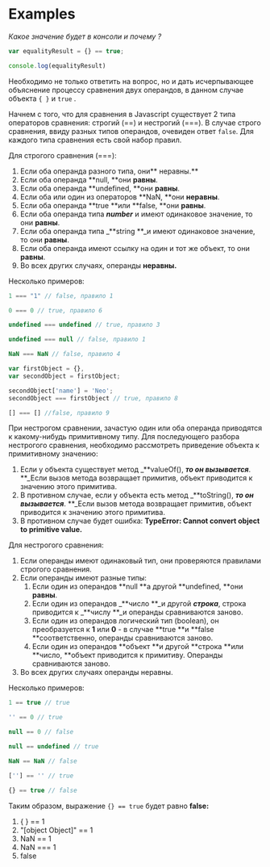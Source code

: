 # Examples

_Какое значение будет в консоли и почему ?_

```javascript
var equalityResult = {} == true;

console.log(equalityResult)
```

Необходимо не только ответить на вопрос, но и дать исчерпывающее объяснение процессу сравнения двух операндов, в данном случае объекта `{ }` и `true` .

Начнем с того, что для сравнения в Javascript существует 2 типа операторов сравнения: строгий \(==\) и нестрогий \(===\). В случае строго сравнения, ввиду разных типов операндов, очевиден ответ `false`. Для каждого типа сравнения есть свой набор правил.

Для строгого сравнения \(===\):

1. Если оба операнда разного типа, они** неравны.**
2. Если оба операнда **null, **они **равны**.
3. Если оба операнда **undefined, **они **равны**.
4. Если оба или один из операторов **NaN, **они **неравны**.
5. Если оба операнда **true **или **false, **они **равны**.
6. Если оба операнда типа _**number**_ и имеют одинаковое значение, то они **равны**.
7. Если оба операнда типа _**string **_и имеют одинаковое значение, то они **равны**.
8. Если оба операнда имеют ссылку на один и тот же объект, то они **равны**.
9. Во всех других случаях, операнды **неравны.**

Несколько примеров:

```javascript
1 === "1" // false, правило 1

0 === 0 // true, правило 6  

undefined === undefined // true, правило 3  

undefined === null // false, правило 1  

NaN === NaN // false, правило 4  

var firstObject = {},  
var secondObject = firstObject;

secondObject['name'] = 'Neo';  
secondObject === firstObject // true, правило 8 

[] === [] //false, правило 9
```

При нестрогом сравнении, зачастую один или оба операнда приводятся к какому-нибудь примитивному типу. Для последующего разбора нестрогого сравнения, необходимо рассмотреть приведение объекта к примитивному значению:

1. Если у объекта существует метод _**valueOf\(\), **_то он вызывается_**. **_Если вызов метода возвращает примитив, объект приводится к значению этого примитива.
2. В противном случае, если у объекта есть метод _**toString\(\), **_то он вызывается_**. **_Если вызов метода возвращает примитив, объект приводится к значению этого примитива.
3. В противном случае будет ошибка: **TypeError: Cannot convert object to primitive value.**

Для нестрогого сравнения:

1. Если операнды имеют одинаковый тип, они проверяются правилами строгого сравнения.
2. Если операнды имеют разные типы:
   1. Если один из операндов **null **а другой **undefined, **они **равны**.
   2. Если один из операндов _**число **_и другой _**строка**_, строка приводится к _**числу **_и операнды сравниваются заново.
   3. Если один из операндов логический тип \(boolean\), он преобразуется к **1** или **0** - в случае **true **и **false **соответственно, операнды сравниваются заново.
   4. Если один из операндов **объект **и другой **строка **или **число, **объект приводится к примитиву. Операнды сравниваются заново.
3. Во всех других случаях операнды неравны.

Несколько примеров:

```javascript
1 == true // true  

'' == 0 // true  

null == 0 // false 

null == undefined // true  

NaN == NaN // false  

[''] == '' // true

{} == true // false
```

Таким образом, выражение `{} == true` будет равно **false:**

1. { } == 1
2. "\[object Object\]" == 1
3. NaN == 1
4. NaN === 1
5. false


